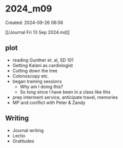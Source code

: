 # 2024_m09
Created: 2024-09-26 06:56

[[/Journal Fri 13 Sep 2024.md]]

## plot
- reading Gunther et. al,  SD 101
- Getting Kalani as cardiologist
- Cutting down the tree
- Colonoscopy etc.
-  began training sessions
	- Why am I doing this?
	- So long since I have been in a class like this
- prep interment service, anticipate travel, memories
- MP and conflict with Peter & Zandy
## Writing
- Journal writing
- Lectio
- Gratitudes